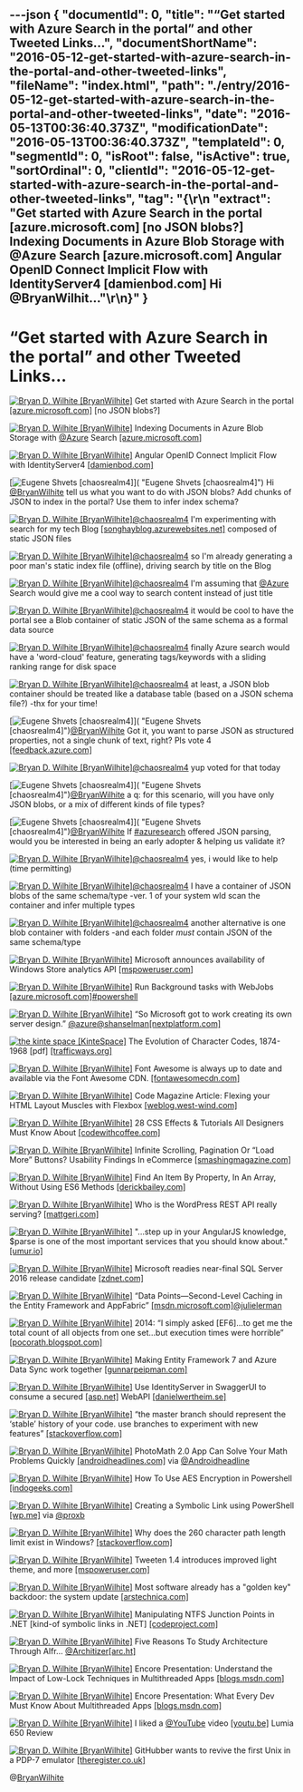 ---json
{
  "documentId": 0,
  "title": "“Get started with Azure Search in the portal” and other Tweeted Links…",
  "documentShortName": "2016-05-12-get-started-with-azure-search-in-the-portal-and-other-tweeted-links",
  "fileName": "index.html",
  "path": "./entry/2016-05-12-get-started-with-azure-search-in-the-portal-and-other-tweeted-links",
  "date": "2016-05-13T00:36:40.373Z",
  "modificationDate": "2016-05-13T00:36:40.373Z",
  "templateId": 0,
  "segmentId": 0,
  "isRoot": false,
  "isActive": true,
  "sortOrdinal": 0,
  "clientId": "2016-05-12-get-started-with-azure-search-in-the-portal-and-other-tweeted-links",
  "tag": "{\r\n  \"extract\": \"Get started with Azure Search in the portal [azure.microsoft.com] [no JSON blobs?] Indexing Documents in Azure Blob Storage with @Azure Search [azure.microsoft.com] Angular OpenID Connect Implicit Flow with IdentityServer4 [damienbod.com] Hi @BryanWilhit...\"\r\n}"
}
---

# “Get started with Azure Search in the portal” and other Tweeted Links…

[<img alt="Bryan D. Wilhite [BryanWilhite]" src="https://songhay.blob.core.windows.net/shared-social-twitter/BryanWilhite.jpeg">](http://songhayblog.azurewebsites.net/ "Bryan D. Wilhite [BryanWilhite]") Get started with Azure Search in the portal [[azure.microsoft.com]](https://azure.microsoft.com/en-us/documentation/articles/search-get-started-portal/) [no JSON blobs?]

[<img alt="Bryan D. Wilhite [BryanWilhite]" src="https://songhay.blob.core.windows.net/shared-social-twitter/BryanWilhite.jpeg">](http://songhayblog.azurewebsites.net/ "Bryan D. Wilhite [BryanWilhite]") Indexing Documents in Azure Blob Storage with [@Azure](http://twitter.com/Azure) Search [[azure.microsoft.com]](https://azure.microsoft.com/en-us/documentation/articles/search-howto-indexing-azure-blob-storage/)

[<img alt="Bryan D. Wilhite [BryanWilhite]" src="https://songhay.blob.core.windows.net/shared-social-twitter/BryanWilhite.jpeg">](http://songhayblog.azurewebsites.net/ "Bryan D. Wilhite [BryanWilhite]") Angular OpenID Connect Implicit Flow with IdentityServer4 [[damienbod.com]](http://damienbod.com/2016/02/26/angular-openid-connect-implicit-flow-with-identityserver4/)

[<img alt="Eugene Shvets [chaosrealm4]" src="https://songhay.blob.core.windows.net/shared-social-twitter/chaosrealm4.jpeg">]( "Eugene Shvets [chaosrealm4]") Hi [@BryanWilhite](http://twitter.com/BryanWilhite) tell us what you want to do with JSON blobs? Add chunks of JSON to index in the portal? Use them to infer index schema?

[<img alt="Bryan D. Wilhite [BryanWilhite]" src="https://songhay.blob.core.windows.net/shared-social-twitter/BryanWilhite.jpeg">](http://songhayblog.azurewebsites.net/ "Bryan D. Wilhite [BryanWilhite]")[@chaosrealm4](http://twitter.com/chaosrealm4) I'm experimenting with search for my tech Blog [[songhayblog.azurewebsites.net]](http://songhayblog.azurewebsites.net/) composed of static JSON files

[<img alt="Bryan D. Wilhite [BryanWilhite]" src="https://songhay.blob.core.windows.net/shared-social-twitter/BryanWilhite.jpeg">](http://songhayblog.azurewebsites.net/ "Bryan D. Wilhite [BryanWilhite]")[@chaosrealm4](http://twitter.com/chaosrealm4) so I'm already generating a poor man's static index file (offline), driving search by title on the Blog

[<img alt="Bryan D. Wilhite [BryanWilhite]" src="https://songhay.blob.core.windows.net/shared-social-twitter/BryanWilhite.jpeg">](http://songhayblog.azurewebsites.net/ "Bryan D. Wilhite [BryanWilhite]")[@chaosrealm4](http://twitter.com/chaosrealm4) I'm assuming that [@Azure](http://twitter.com/Azure) Search would give me a cool way to search content instead of just title

[<img alt="Bryan D. Wilhite [BryanWilhite]" src="https://songhay.blob.core.windows.net/shared-social-twitter/BryanWilhite.jpeg">](http://songhayblog.azurewebsites.net/ "Bryan D. Wilhite [BryanWilhite]")[@chaosrealm4](http://twitter.com/chaosrealm4) it would be cool to have the portal see a Blob container of static JSON of the same schema as a formal data source

[<img alt="Bryan D. Wilhite [BryanWilhite]" src="https://songhay.blob.core.windows.net/shared-social-twitter/BryanWilhite.jpeg">](http://songhayblog.azurewebsites.net/ "Bryan D. Wilhite [BryanWilhite]")[@chaosrealm4](http://twitter.com/chaosrealm4) finally Azure search would have a 'word-cloud' feature, generating tags/keywords with a sliding ranking range for disk space

[<img alt="Bryan D. Wilhite [BryanWilhite]" src="https://songhay.blob.core.windows.net/shared-social-twitter/BryanWilhite.jpeg">](http://songhayblog.azurewebsites.net/ "Bryan D. Wilhite [BryanWilhite]")[@chaosrealm4](http://twitter.com/chaosrealm4) at least, a JSON blob container should be treated like a database table (based on a JSON schema file?) -thx for your time!

[<img alt="Eugene Shvets [chaosrealm4]" src="https://songhay.blob.core.windows.net/shared-social-twitter/chaosrealm4.jpeg">]( "Eugene Shvets [chaosrealm4]")[@BryanWilhite](http://twitter.com/BryanWilhite) Got it, you want to parse JSON as structured properties, not a single chunk of text, right? Pls vote 4 [[feedback.azure.com]](https://feedback.azure.com/forums/263029-azure-search/suggestions/11113539-extract-document-structure-from-json-blobs)

[<img alt="Bryan D. Wilhite [BryanWilhite]" src="https://songhay.blob.core.windows.net/shared-social-twitter/BryanWilhite.jpeg">](http://songhayblog.azurewebsites.net/ "Bryan D. Wilhite [BryanWilhite]")[@chaosrealm4](http://twitter.com/chaosrealm4) yup voted for that today

[<img alt="Eugene Shvets [chaosrealm4]" src="https://songhay.blob.core.windows.net/shared-social-twitter/chaosrealm4.jpeg">]( "Eugene Shvets [chaosrealm4]")[@BryanWilhite](http://twitter.com/BryanWilhite) a q: for this scenario, will you have only JSON blobs, or a mix of different kinds of file types?

[<img alt="Eugene Shvets [chaosrealm4]" src="https://songhay.blob.core.windows.net/shared-social-twitter/chaosrealm4.jpeg">]( "Eugene Shvets [chaosrealm4]")[@BryanWilhite](http://twitter.com/BryanWilhite) If [#azuresearch](http://twitter.com/search?q=%23azuresearch) offered JSON parsing, would you be interested in being an early adopter & helping us validate it?

[<img alt="Bryan D. Wilhite [BryanWilhite]" src="https://songhay.blob.core.windows.net/shared-social-twitter/BryanWilhite.jpeg">](http://songhayblog.azurewebsites.net/ "Bryan D. Wilhite [BryanWilhite]")[@chaosrealm4](http://twitter.com/chaosrealm4) yes, i would like to help (time permitting)

[<img alt="Bryan D. Wilhite [BryanWilhite]" src="https://songhay.blob.core.windows.net/shared-social-twitter/BryanWilhite.jpeg">](http://songhayblog.azurewebsites.net/ "Bryan D. Wilhite [BryanWilhite]")[@chaosrealm4](http://twitter.com/chaosrealm4) I have a container of JSON blobs of the same schema/type -ver. 1 of your system wld scan the container and infer multiple types

[<img alt="Bryan D. Wilhite [BryanWilhite]" src="https://songhay.blob.core.windows.net/shared-social-twitter/BryanWilhite.jpeg">](http://songhayblog.azurewebsites.net/ "Bryan D. Wilhite [BryanWilhite]")[@chaosrealm4](http://twitter.com/chaosrealm4) another alternative is one blob container with folders -and each folder *must* contain JSON of the same schema/type

[<img alt="Bryan D. Wilhite [BryanWilhite]" src="https://songhay.blob.core.windows.net/shared-social-twitter/BryanWilhite.jpeg">](http://songhayblog.azurewebsites.net/ "Bryan D. Wilhite [BryanWilhite]") Microsoft announces availability of Windows Store analytics API [[mspoweruser.com]](http://mspoweruser.com/microsoft-announces-availability-windows-store-analytics-api/)

[<img alt="Bryan D. Wilhite [BryanWilhite]" src="https://songhay.blob.core.windows.net/shared-social-twitter/BryanWilhite.jpeg">](http://songhayblog.azurewebsites.net/ "Bryan D. Wilhite [BryanWilhite]") Run Background tasks with WebJobs [[azure.microsoft.com]](https://azure.microsoft.com/en-us/documentation/articles/web-sites-create-web-jobs/)[#powershell](http://twitter.com/search?q=%23powershell)

[<img alt="Bryan D. Wilhite [BryanWilhite]" src="https://songhay.blob.core.windows.net/shared-social-twitter/BryanWilhite.jpeg">](http://songhayblog.azurewebsites.net/ "Bryan D. Wilhite [BryanWilhite]") “So Microsoft got to work creating its own server design.” [@azure](http://twitter.com/azure)[@shanselman](http://twitter.com/shanselman)[[nextplatform.com]](http://www.nextplatform.com/2016/02/25/microsofts-open-compute-gambit-pays-off/)

[<img alt="the kinte space [KinteSpace]" src="https://songhay.blob.core.windows.net/shared-social-twitter/KinteSpace.png">](http://kintespace.com/ "the kinte space [KinteSpace]") The Evolution of Character Codes, 1874-1968 [pdf] [[trafficways.org]](http://trafficways.org/ascii/ascii.pdf)

[<img alt="Bryan D. Wilhite [BryanWilhite]" src="https://songhay.blob.core.windows.net/shared-social-twitter/BryanWilhite.jpeg">](http://songhayblog.azurewebsites.net/ "Bryan D. Wilhite [BryanWilhite]") Font Awesome is always up to date and available via the Font Awesome CDN. [[fontawesomecdn.com]](https://fontawesomecdn.com/)

[<img alt="Bryan D. Wilhite [BryanWilhite]" src="https://songhay.blob.core.windows.net/shared-social-twitter/BryanWilhite.jpeg">](http://songhayblog.azurewebsites.net/ "Bryan D. Wilhite [BryanWilhite]") Code Magazine Article: Flexing your HTML Layout Muscles with Flexbox [[weblog.west-wind.com]](http://weblog.west-wind.com/posts/2016/Mar/03/Code-Magazine-Article-Flexing-your-HTML-Layout-Muscles-with-Flexbox)

[<img alt="Bryan D. Wilhite [BryanWilhite]" src="https://songhay.blob.core.windows.net/shared-social-twitter/BryanWilhite.jpeg">](http://songhayblog.azurewebsites.net/ "Bryan D. Wilhite [BryanWilhite]") 28 CSS Effects & Tutorials All Designers Must Know About [[codewithcoffee.com]](http://www.codewithcoffee.com/28-css-effects-tutorials-designers-must-know/)

[<img alt="Bryan D. Wilhite [BryanWilhite]" src="https://songhay.blob.core.windows.net/shared-social-twitter/BryanWilhite.jpeg">](http://songhayblog.azurewebsites.net/ "Bryan D. Wilhite [BryanWilhite]") Infinite Scrolling, Pagination Or “Load More” Buttons? Usability Findings In eCommerce [[smashingmagazine.com]](https://www.smashingmagazine.com/2016/03/pagination-infinite-scrolling-load-more-buttons/)

[<img alt="Bryan D. Wilhite [BryanWilhite]" src="https://songhay.blob.core.windows.net/shared-social-twitter/BryanWilhite.jpeg">](http://songhayblog.azurewebsites.net/ "Bryan D. Wilhite [BryanWilhite]") Find An Item By Property, In An Array, Without Using ES6 Methods [[derickbailey.com]](http://derickbailey.com/2016/02/29/find-an-item-by-property-in-an-array-without-using-es6-methods/)

[<img alt="Bryan D. Wilhite [BryanWilhite]" src="https://songhay.blob.core.windows.net/shared-social-twitter/BryanWilhite.jpeg">](http://songhayblog.azurewebsites.net/ "Bryan D. Wilhite [BryanWilhite]") Who is the WordPress REST API really serving? [[mattgeri.com]](https://mattgeri.com/article/wordpress-rest-api-really-serving/)

[<img alt="Bryan D. Wilhite [BryanWilhite]" src="https://songhay.blob.core.windows.net/shared-social-twitter/BryanWilhite.jpeg">](http://songhayblog.azurewebsites.net/ "Bryan D. Wilhite [BryanWilhite]") "...step up in your AngularJS knowledge, $parse is one of the most important services that you should know about." [[umur.io]](https://umur.io/advanced-angular-parse/)

[<img alt="Bryan D. Wilhite [BryanWilhite]" src="https://songhay.blob.core.windows.net/shared-social-twitter/BryanWilhite.jpeg">](http://songhayblog.azurewebsites.net/ "Bryan D. Wilhite [BryanWilhite]") Microsoft readies near-final SQL Server 2016 release candidate [[zdnet.com]](http://www.zdnet.com/article/microsoft-readies-near-final-sql-server-2016-release-candidate/#ftag=RSSbaffb68)

[<img alt="Bryan D. Wilhite [BryanWilhite]" src="https://songhay.blob.core.windows.net/shared-social-twitter/BryanWilhite.jpeg">](http://songhayblog.azurewebsites.net/ "Bryan D. Wilhite [BryanWilhite]") “Data Points—Second-Level Caching in the Entity Framework and AppFabric” [[msdn.microsoft.com]](https://msdn.microsoft.com/en-us/magazine/hh394143.aspx)[@julielerman](http://twitter.com/julielerman)

[<img alt="Bryan D. Wilhite [BryanWilhite]" src="https://songhay.blob.core.windows.net/shared-social-twitter/BryanWilhite.jpeg">](http://songhayblog.azurewebsites.net/ "Bryan D. Wilhite [BryanWilhite]") 2014: “I simply asked [EF6]…to get me the total count of all objects from one set…but execution times were horrible” [[pocorath.blogspot.com]](http://pocorath.blogspot.com/2014/03/entity-framework-youve-failed-me.html)

[<img alt="Bryan D. Wilhite [BryanWilhite]" src="https://songhay.blob.core.windows.net/shared-social-twitter/BryanWilhite.jpeg">](http://songhayblog.azurewebsites.net/ "Bryan D. Wilhite [BryanWilhite]") Making Entity Framework 7 and Azure Data Sync work together [[gunnarpeipman.com]](http://gunnarpeipman.com/2016/02/making-entity-framework-7-and-azure-data-sync-work-together/)

[<img alt="Bryan D. Wilhite [BryanWilhite]" src="https://songhay.blob.core.windows.net/shared-social-twitter/BryanWilhite.jpeg">](http://songhayblog.azurewebsites.net/ "Bryan D. Wilhite [BryanWilhite]") Use IdentityServer in SwaggerUI to consume a secured [[asp.net]](http://ASP.Net) WebAPI [[danielwertheim.se]](http://danielwertheim.se/use-identityserver-in-swaggerui-to-consume-a-secured-asp-net-webapi/)

[<img alt="Bryan D. Wilhite [BryanWilhite]" src="https://songhay.blob.core.windows.net/shared-social-twitter/BryanWilhite.jpeg">](http://songhayblog.azurewebsites.net/ "Bryan D. Wilhite [BryanWilhite]") “the master branch should represent the ‘stable’ history of your code. use branches to experiment with new features” [[stackoverflow.com]](http://stackoverflow.com/a/5713627/22944)

[<img alt="Bryan D. Wilhite [BryanWilhite]" src="https://songhay.blob.core.windows.net/shared-social-twitter/BryanWilhite.jpeg">](http://songhayblog.azurewebsites.net/ "Bryan D. Wilhite [BryanWilhite]") PhotoMath 2.0 App Can Solve Your Math Problems Quickly [[androidheadlines.com]](http://www.androidheadlines.com/2016/02/photomath-2-0-app-can-solve-your-math-problems-quickly.html) via [@Androidheadline](http://twitter.com/Androidheadline)

[<img alt="Bryan D. Wilhite [BryanWilhite]" src="https://songhay.blob.core.windows.net/shared-social-twitter/BryanWilhite.jpeg">](http://songhayblog.azurewebsites.net/ "Bryan D. Wilhite [BryanWilhite]") How To Use AES Encryption in Powershell [[indogeeks.com]](http://indogeeks.com/how-to-use-aes-encryption-in-powershell/)

[<img alt="Bryan D. Wilhite [BryanWilhite]" src="https://songhay.blob.core.windows.net/shared-social-twitter/BryanWilhite.jpeg">](http://songhayblog.azurewebsites.net/ "Bryan D. Wilhite [BryanWilhite]") Creating a Symbolic Link using PowerShell [[wp.me]](http://wp.me/p11cJE-Tz) via [@proxb](http://twitter.com/proxb)

[<img alt="Bryan D. Wilhite [BryanWilhite]" src="https://songhay.blob.core.windows.net/shared-social-twitter/BryanWilhite.jpeg">](http://songhayblog.azurewebsites.net/ "Bryan D. Wilhite [BryanWilhite]") Why does the 260 character path length limit exist in Windows? [[stackoverflow.com]](http://stackoverflow.com/q/1880321/22944?stw=2)

[<img alt="Bryan D. Wilhite [BryanWilhite]" src="https://songhay.blob.core.windows.net/shared-social-twitter/BryanWilhite.jpeg">](http://songhayblog.azurewebsites.net/ "Bryan D. Wilhite [BryanWilhite]") Tweeten 1.4 introduces improved light theme, and more [[mspoweruser.com]](http://mspoweruser.com/tweeten-1-4-introduces-improved-light-theme-and-more/)

[<img alt="Bryan D. Wilhite [BryanWilhite]" src="https://songhay.blob.core.windows.net/shared-social-twitter/BryanWilhite.jpeg">](http://songhayblog.azurewebsites.net/ "Bryan D. Wilhite [BryanWilhite]") Most software already has a "golden key" backdoor: the system update [[arstechnica.com]](http://arstechnica.com/security/2016/02/most-software-already-has-a-golden-key-backdoor-its-called-auto-update/)

[<img alt="Bryan D. Wilhite [BryanWilhite]" src="https://songhay.blob.core.windows.net/shared-social-twitter/BryanWilhite.jpeg">](http://songhayblog.azurewebsites.net/ "Bryan D. Wilhite [BryanWilhite]") Manipulating NTFS Junction Points in .NET [kind-of symbolic links in .NET] [[codeproject.com]](http://www.codeproject.com/Articles/15633/Manipulating-NTFS-Junction-Points-in-NET)

[<img alt="Bryan D. Wilhite [BryanWilhite]" src="https://songhay.blob.core.windows.net/shared-social-twitter/BryanWilhite.jpeg">](http://songhayblog.azurewebsites.net/ "Bryan D. Wilhite [BryanWilhite]") Five Reasons To Study Architecture Through Alfr... [@Architizer](http://twitter.com/Architizer)[[arc.ht]](http://arc.ht/1a8NpNG)

[<img alt="Bryan D. Wilhite [BryanWilhite]" src="https://songhay.blob.core.windows.net/shared-social-twitter/BryanWilhite.jpeg">](http://songhayblog.azurewebsites.net/ "Bryan D. Wilhite [BryanWilhite]") Encore Presentation: Understand the Impact of Low-Lock Techniques in Multithreaded Apps [[blogs.msdn.com]](http://blogs.msdn.com/b/vancem/archive/2016/02/27/encore-presentation-understand-the-impact-of-low-lock-techniques-in-multithreaded-apps.aspx)

[<img alt="Bryan D. Wilhite [BryanWilhite]" src="https://songhay.blob.core.windows.net/shared-social-twitter/BryanWilhite.jpeg">](http://songhayblog.azurewebsites.net/ "Bryan D. Wilhite [BryanWilhite]") Encore Presentation: What Every Dev Must Know About Multithreaded Apps [[blogs.msdn.com]](http://blogs.msdn.com/b/vancem/archive/2016/02/27/encode-presentation-what-every-dev-must-know-about-multithreaded-apps.aspx)

[<img alt="Bryan D. Wilhite [BryanWilhite]" src="https://songhay.blob.core.windows.net/shared-social-twitter/BryanWilhite.jpeg">](http://songhayblog.azurewebsites.net/ "Bryan D. Wilhite [BryanWilhite]") I liked a [@YouTube](http://twitter.com/YouTube) video [[youtu.be]](http://youtu.be/qVlV9tA7vUc?a) Lumia 650 Review

[<img alt="Bryan D. Wilhite [BryanWilhite]" src="https://songhay.blob.core.windows.net/shared-social-twitter/BryanWilhite.jpeg">](http://songhayblog.azurewebsites.net/ "Bryan D. Wilhite [BryanWilhite]") GitHubber wants to revive the first Unix in a PDP-7 emulator [[theregister.co.uk]](http://www.theregister.co.uk/2016/02/29/githubber_wants_to_revive_the_first_unix_in_a_pdp7_emulator/)

@[BryanWilhite](https://twitter.com/BryanWilhite)
